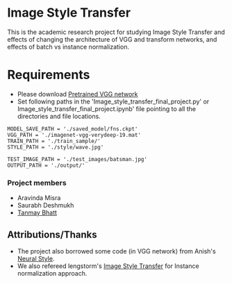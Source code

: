 # Image Style Transfer

This is the academic research project for studying Image Style Transfer and effects of changing the architecture of VGG and transform networks, and effects of batch vs instance normalization.

# Requirements

* Please download [Pretrained VGG network](http://www.vlfeat.org/matconvnet/models/beta16/imagenet-vgg-verydeep-19.mat)
* Set following paths in the 'Image_style_transfer_final_project.py' or Image_style_transfer_final_project.ipynb' file pointing to all the directories and file locations.

```
MODEL_SAVE_PATH = './saved_model/fns.ckpt'
VGG_PATH = './imagenet-vgg-verydeep-19.mat'
TRAIN_PATH = './train_sample/'
STYLE_PATH = './style/wave.jpg'

TEST_IMAGE_PATH = './test_images/batsman.jpg'
OUTPUT_PATH = './output/'
```

### Project members
* Aravinda Misra
* Saurabh Deshmukh 
* [Tanmay Bhatt](https://www.github.com/TanmayAB)

## Attributions/Thanks
* The project also borrowed some code (in VGG network) from Anish's [Neural Style](https://github.com/anishathalye/neural-style/).
* We also refereed lengstorm's [Image Style Transfer](https://github.com/lengstrom/fast-style-transfer) for Instance normalization approach.